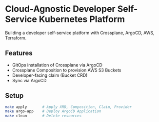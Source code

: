 # Cloud-Agnostic Developer Self-Service Kubernetes Platform

Building a developer self-service platform with Crossplane, ArgoCD, AWS, Terraform.

## Features

- GitOps installation of Crossplane via ArgoCD
- Crossplane Composition to provision AWS S3 Buckets
- Developer-facing claim (Bucket CRD)
- Sync via ArgoCD

## Setup

```bash
make apply       # Apply XRD, Composition, Claim, Provider
make argo-app    # Deploy ArgoCD Application
make clean       # Delete resources
